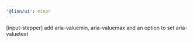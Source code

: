 ```yaml
---
'@lion/ui': minor
---
```


[input-stepper] add aria-valuemin, aria-valuemax and an option to set aria-valuetext
